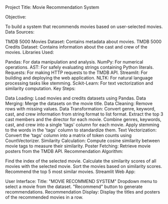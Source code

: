 Project Title: Movie Recommendation System

Objective:

To build a system that recommends movies based on user-selected movies.
Data Sources:

TMDB 5000 Movies Dataset: Contains metadata about movies.
TMDB 5000 Credits Dataset: Contains information about the cast and crew of the movies.
Libraries Used:

Pandas: For data manipulation and analysis.
NumPy: For numerical operations.
AST: For safely evaluating strings containing Python literals.
Requests: For making HTTP requests to the TMDB API.
Streamlit: For building and deploying the web application.
NLTK: For natural language processing tasks like stemming.
Scikit-Learn: For text vectorization and similarity computation.
Key Steps:

Data Loading: Load movies and credits datasets using Pandas.
Data Merging: Merge the datasets on the movie title.
Data Cleaning: Remove rows with missing values.
Data Transformation:
Convert genre, keyword, cast, and crew information from string format to list format.
Extract the top 3 cast members and the director for each movie.
Combine genres, keywords, cast, and crew into a single 'tags' column for each movie.
Apply stemming to the words in the 'tags' column to standardize them.
Text Vectorization: Convert the 'tags' column into a matrix of token counts using CountVectorizer.
Similarity Calculation: Compute cosine similarity between movie tags to measure their similarity.
Poster Fetching: Retrieve movie posters from the TMDB API.
Recommendation Algorithm:

Find the index of the selected movie.
Calculate the similarity scores of all movies with the selected movie.
Sort the movies based on similarity scores.
Recommend the top 5 most similar movies.
Streamlit Web App:

User Interface:
Title: "MOVIE RECOMMEND SYSTEM"
Dropdown menu to select a movie from the dataset.
"Recommend" button to generate recommendations.
Recommendation Display:
Display the titles and posters of the recommended movies in a row.
